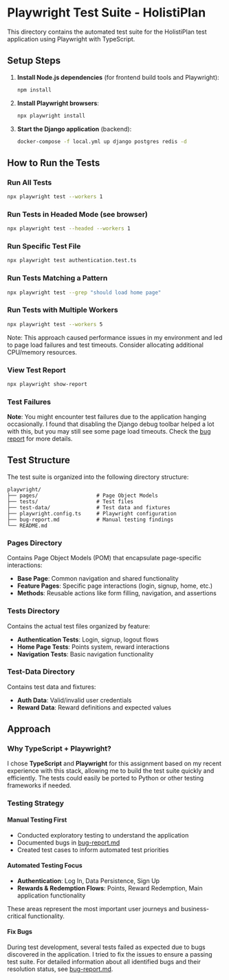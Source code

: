 # Playwright Test Suite - HolistiPlan

This directory contains the automated test suite for the HolistiPlan test application using Playwright with TypeScript.

## Setup Steps

1. **Install Node.js dependencies** (for frontend build tools and Playwright):

   ```bash
   npm install
   ```

2. **Install Playwright browsers**:

   ```bash
   npx playwright install
   ```

3. **Start the Django application** (backend):

   ```bash
   docker-compose -f local.yml up django postgres redis -d
   ```

## How to Run the Tests

### Run All Tests

```bash
npx playwright test --workers 1
```

### Run Tests in Headed Mode (see browser)

```bash
npx playwright test --headed --workers 1
```

### Run Specific Test File

```bash
npx playwright test authentication.test.ts
```

### Run Tests Matching a Pattern

```bash
npx playwright test --grep "should load home page"
```

### Run Tests with Multiple Workers

```bash
npx playwright test --workers 5
```

Note: This approach caused performance issues in my environment and led to page load failures and test timeouts. Consider allocating additional CPU/memory resources.

### View Test Report

```bash
npx playwright show-report
```

### Test Failures

**Note**: You might encounter test failures due to the application hanging occasionally. I found that disabling the Django debug toolbar helped a lot with this, but you may still see some page load timeouts. Check the [bug report](./bug-report.md) for more details.

## Test Structure

The test suite is organized into the following directory structure:

```
playwright/
├── pages/                   # Page Object Models
├── tests/                   # Test files
├── test-data/               # Test data and fixtures
├── playwright.config.ts     # Playwright configuration
├── bug-report.md            # Manual testing findings
└── README.md
```

### Pages Directory

Contains Page Object Models (POM) that encapsulate page-specific interactions:

- **Base Page**: Common navigation and shared functionality
- **Feature Pages**: Specific page interactions (login, signup, home, etc.)
- **Methods**: Reusable actions like form filling, navigation, and assertions

### Tests Directory

Contains the actual test files organized by feature:

- **Authentication Tests**: Login, signup, logout flows
- **Home Page Tests**: Points system, reward interactions
- **Navigation Tests**: Basic navigation functionality

### Test-Data Directory

Contains test data and fixtures:

- **Auth Data**: Valid/invalid user credentials
- **Reward Data**: Reward definitions and expected values

## Approach

### Why TypeScript + Playwright?

I chose **TypeScript** and **Playwright** for this assignment based on my recent experience with this stack, allowing me to build the test suite quickly and efficiently. The tests could easily be ported to Python or other testing frameworks if needed.

### Testing Strategy

#### Manual Testing First

- Conducted exploratory testing to understand the application
- Documented bugs in [bug-report.md](./bug-report.md)
- Created test cases to inform automated test priorities

#### Automated Testing Focus

- **Authentication**: Log In, Data Persistence, Sign Up
- **Rewards & Redemption Flows**: Points, Reward Redemption, Main application functionality

These areas represent the most important user journeys and business-critical functionality.

#### Fix Bugs

During test development, several tests failed as expected due to bugs discovered in the application. I tried to fix the issues to ensure a passing test suite. For detailed information about all identified bugs and their resolution status, see [bug-report.md](./bug-report.md).
